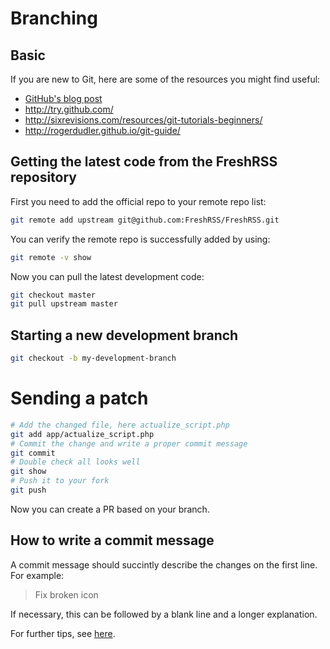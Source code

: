 # Branching

## Basic
If you are new to Git, here are some of the resources you might find useful:

* [GitHub's blog post](https://github.com/blog/120-new-to-git)
* <http://try.github.com/>
* <http://sixrevisions.com/resources/git-tutorials-beginners/>
* <http://rogerdudler.github.io/git-guide/>

## Getting the latest code from the FreshRSS repository
First you need to add the official repo to your remote repo list:
```bash
git remote add upstream git@github.com:FreshRSS/FreshRSS.git
```

You can verify the remote repo is successfully added by using:
```bash
git remote -v show
```

Now you can pull the latest development code:
```bash
git checkout master
git pull upstream master
```

## Starting a new development branch
```bash
git checkout -b my-development-branch
```

# Sending a patch

```bash
# Add the changed file, here actualize_script.php
git add app/actualize_script.php
# Commit the change and write a proper commit message
git commit
# Double check all looks well
git show
# Push it to your fork
git push
```

Now you can create a PR based on your branch.

## How to write a commit message

A commit message should succintly describe the changes on the first line. For example:

> Fix broken icon

If necessary, this can be followed by a blank line and a longer explanation.

For further tips, see [here](https://chris.beams.io/posts/git-commit/).
